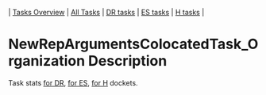 | [Tasks Overview](tasks-overview.md) | [All Tasks](../alltasks.md) | [DR tasks](../docs-DR/tasklist.md) | [ES tasks](../docs-ES/tasklist.md) | [H tasks](../docs-H/tasklist.md) |

# NewRepArgumentsColocatedTask_Organization Description

Task stats [for DR](../docs-DR/NewRepArgumentsColocatedTask_Organization.md), [for ES](../docs-ES/NewRepArgumentsColocatedTask_Organization.md), [for H](../docs-H/NewRepArgumentsColocatedTask_Organization.md) dockets.

